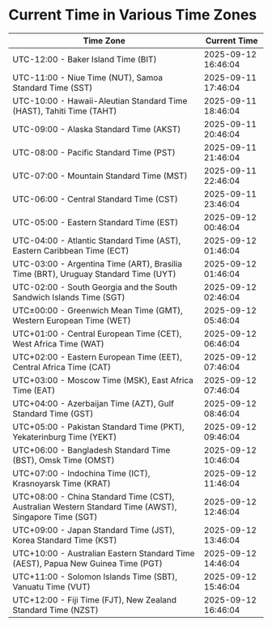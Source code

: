 # Current Time in Various Time Zones

| Time Zone | Current Time |
|-----------|--------------|
| UTC-12:00 - Baker Island Time (BIT) | 2025-09-12 16:46:04 |
| UTC-11:00 - Niue Time (NUT), Samoa Standard Time (SST) | 2025-09-11 17:46:04 |
| UTC-10:00 - Hawaii-Aleutian Standard Time (HAST), Tahiti Time (TAHT) | 2025-09-11 18:46:04 |
| UTC-09:00 - Alaska Standard Time (AKST) | 2025-09-11 20:46:04 |
| UTC-08:00 - Pacific Standard Time (PST) | 2025-09-11 21:46:04 |
| UTC-07:00 - Mountain Standard Time (MST) | 2025-09-11 22:46:04 |
| UTC-06:00 - Central Standard Time (CST) | 2025-09-11 23:46:04 |
| UTC-05:00 - Eastern Standard Time (EST) | 2025-09-12 00:46:04 |
| UTC-04:00 - Atlantic Standard Time (AST), Eastern Caribbean Time (ECT) | 2025-09-12 01:46:04 |
| UTC-03:00 - Argentina Time (ART), Brasília Time (BRT), Uruguay Standard Time (UYT) | 2025-09-12 01:46:04 |
| UTC-02:00 - South Georgia and the South Sandwich Islands Time (SGT) | 2025-09-12 02:46:04 |
| UTC±00:00 - Greenwich Mean Time (GMT), Western European Time (WET) | 2025-09-12 05:46:04 |
| UTC+01:00 - Central European Time (CET), West Africa Time (WAT) | 2025-09-12 06:46:04 |
| UTC+02:00 - Eastern European Time (EET), Central Africa Time (CAT) | 2025-09-12 07:46:04 |
| UTC+03:00 - Moscow Time (MSK), East Africa Time (EAT) | 2025-09-12 07:46:04 |
| UTC+04:00 - Azerbaijan Time (AZT), Gulf Standard Time (GST) | 2025-09-12 08:46:04 |
| UTC+05:00 - Pakistan Standard Time (PKT), Yekaterinburg Time (YEKT) | 2025-09-12 09:46:04 |
| UTC+06:00 - Bangladesh Standard Time (BST), Omsk Time (OMST) | 2025-09-12 10:46:04 |
| UTC+07:00 - Indochina Time (ICT), Krasnoyarsk Time (KRAT) | 2025-09-12 11:46:04 |
| UTC+08:00 - China Standard Time (CST), Australian Western Standard Time (AWST), Singapore Time (SGT) | 2025-09-12 12:46:04 |
| UTC+09:00 - Japan Standard Time (JST), Korea Standard Time (KST) | 2025-09-12 13:46:04 |
| UTC+10:00 - Australian Eastern Standard Time (AEST), Papua New Guinea Time (PGT) | 2025-09-12 14:46:04 |
| UTC+11:00 - Solomon Islands Time (SBT), Vanuatu Time (VUT) | 2025-09-12 15:46:04 |
| UTC+12:00 - Fiji Time (FJT), New Zealand Standard Time (NZST) | 2025-09-12 16:46:04 |
